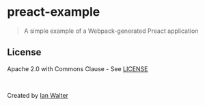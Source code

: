 # preact-example
> A simple example of a Webpack-generated Preact application

## License

Apache 2.0 with Commons Clause - See [LICENSE](https://github.com/ianwalter/preact-example/blob/master/LICENSE)

&nbsp;

Created by [Ian Walter](https://iankwalter.com)
